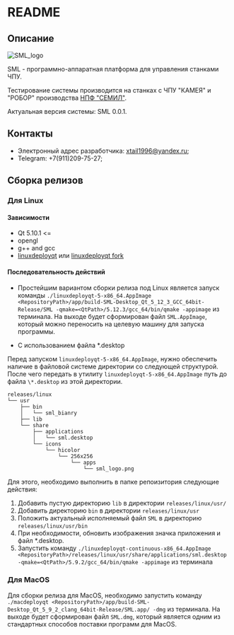 # README #

## Описание ##

![SML_logo](./readme_files/sml_logo_mini.png)

SML - программно-аппаратная платформа для управления станками ЧПУ.

Тестирование системы производится на станках с ЧПУ "КАМЕЯ" и "РОБОР" производства [НПФ "СЕМИЛ"](https://semil.ru/).

Актуальная версия системы: SML 0.0.1.

## Контакты ##

* Электронный адрес разработчика: xtail1996@yandex.ru;
* Telegram: +7(911)209-75-27;

## Сборка релизов ##

### Для Linux ###

#### Зависимости ####

* Qt 5.10.1 <=
* opengl
* g++ and gcc
* [linuxdeployqt](https://github.com/probonopd/linuxdeployqt) или [linuxdeployqt fork](https://github.com/ApplicationsForge/linuxdeployqt)

#### Последовательность действий ####

* Простейшим вариантом сборки релиза под Linux является запуск команды `./linuxdeployqt-5-x86_64.AppImage <RepositoryPath>/app/build-SML-Desktop_Qt_5_12_3_GCC_64bit-Release/SML -qmake=<QtPath>/5.12.3/gcc_64/bin/qmake -appimage` из терминала. На выходе будет сформирован файл `SML.AppImage`, который можно переносить на целевую машину для запуска программы.

* С использованием файла \*.desktop

Перед запуском `linuxdeployqt-5-x86_64.AppImage`, нужно обеспечить наличие в файловой системе директории со следующей структурой. После чего передать в утилиту `linuxdeployqt-5-x86_64.AppImage` путь до файла `\*.desktop` из этой директории.

```
releases/linux
└── usr
    ├── bin
    │   └── sml_bianry
    ├── lib
    └── share
        ├── applications
        │   └── sml.desktop
        └── icons
            └── hicolor
                └── 256x256
                    └── apps
                        └── sml_logo.png
```

Для этого, необходимо выполнить в папке репоизитория следующие действия:
1. Добавить пустую директорию `lib` в директории `releases/linux/usr/`
2. Добавить директорию `bin` в директории `releases/linux/usr`
3. Положить актуальный исполняемый файл `SML` в директорию `releases/linux/usr/bin`
4. При необходимости, обновить изображения значка приложения и файл \*.desktop.
5. Запустить команду `./linuxdeployqt-continuous-x86_64.AppImage <RepositoryPath>/releases/linux/usr/share/applications/sml.desktop -qmake=<QtPath>/5.9.2/gcc_64/bin/qmake -appimage` из терминала

### Для MacOS ###

Для сборки релиза для MacOS, необходимо запустить команду `./macdeployqt <RepositoryPath>/app/build-SML-Desktop_Qt_5_9_2_clang_64bit-Release/SML.app/ -dmg` из терминала. На выходе будет сформирован файл `SML.dmg`, который является одним из стандартных способов поставки программ для MacOS.

